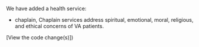 We have added a health service:
- chaplain, Chaplain services address spiritual, emotional, moral, religious, and ethical concerns of VA patients.

[View the code change(s)])
